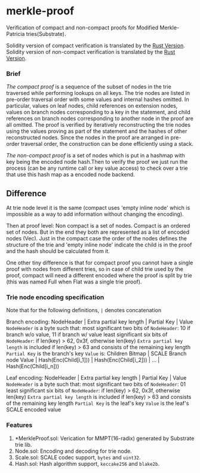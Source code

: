 # merkle-proof
Verification of compact and non-compact proofs for Modified Merkle-Patricia tries(Substrate). 

Solidity version of compact verification is translated by the [Rust Version](https://github.com/paritytech/trie/blob/f05463150c53679c083db5cb6e181fb342ee57d8/trie-db/src/proof/verify.rs#L391).
Solidity version of non-compact verification is translated by the [Rust Version](https://github.com/paritytech/substrate/blob/833fe6259115625f61347c8413bab29fded31210/primitives/state-machine/src/lib.rs#L689).

### Brief
*The compact proof* is a sequence of the subset of nodes in the trie traversed while performing lookups on all keys. The trie nodes are listed in pre-order traversal order with some values and internal hashes omitted. In particular, values on leaf nodes, child references on extension nodes, values on branch nodes corresponding to a key in the statement, and child references on branch nodes corresponding to another node in the proof are all omitted. The proof is verified by iteratively reconstructing the trie nodes using the values proving as part of the statement and the hashes of other reconstructed nodes. Since the nodes in the proof are arranged in pre-order traversal order, the construction can be done efficiently using a stack.

*The non-compact proof* is a set of nodes which is put in a hashmap with key being the encoded node hash.Then to verify the proof we just run the process (can be any runtime call or key value access) to check over a trie that use this hash map as a encoded node backend.

## Difference
At trie node level it is the same (compact uses 'empty inline node' which is impossible as a way to add information without changing the encoding).

Then at proof level:
Non compact is a set of nodes.
Compact is an ordered set of nodes.
But in the end they both are represented as a list of encoded nodes (Vec<Vec>).
Just in the compact case the order of the nodes defines the structure of the trie and 'empty inline node' indicate the child is in the proof and the hash should be calculated from it.

One other tiny difference is that for compact proof you cannot have a single proof with nodes from different tries, so in case of child trie used by the proof, compact will need a different encoded where the proof is split by trie (this was named Full when Flat was a single trie proof).

### Trie node encoding specification
 Note that for the following definitions, `|` denotes concatenation

 Branch encoding:
 NodeHeader | Extra partial key length | Partial Key | Value
 `NodeHeader` is a byte such that:
 most significant two bits of `NodeHeader`: 10 if branch w/o value, 11 if branch w/ value
 least significant six bits of `NodeHeader`: if len(key) > 62, 0x3f, otherwise len(key)
 `Extra partial key length` is included if len(key) > 63 and consists of the remaining key length
 `Partial Key` is the branch's key
 `Value` is: Children Bitmap | SCALE Branch node Value | Hash(Enc(Child[i_1])) | Hash(Enc(Child[i_2])) | ... | Hash(Enc(Child[i_n]))

 Leaf encoding:
 NodeHeader | Extra partial key length | Partial Key | Value
 `NodeHeader` is a byte such that:
 most significant two bits of `NodeHeader`: 01
 least significant six bits of `NodeHeader`: if len(key) > 62, 0x3f, otherwise len(key)
 `Extra partial key length` is included if len(key) > 63 and consists of the remaining key length
 `Partial Key` is the leaf's key
 `Value` is the leaf's SCALE encoded value

### Features

1. *MerkleProof.sol: Verication for MMPT(16-radix) generated by Substrate trie lib.
2. Node.sol: Encoding and decoding for trie node.
3. Scale.sol: SCALE codec support, `bytes` and `uint32`.
4. Hash.sol: Hash algorithm support, `keccake256` and `blake2b`.
